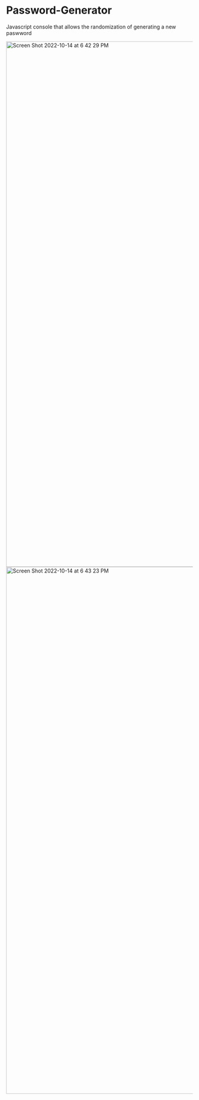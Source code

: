 # Password-Generator
Javascript console that allows the randomization of generating a new paswword


<img width="1417" alt="Screen Shot 2022-10-14 at 6 42 29 PM" src="https://user-images.githubusercontent.com/112808494/195954231-a84951a8-908d-4601-9196-4296142e75cf.png">
<img width="1421" alt="Screen Shot 2022-10-14 at 6 43 23 PM" src="https://user-images.githubusercontent.com/112808494/195954245-5aad7c2e-8b27-4f5b-b4fb-72214ceda6c8.png">
